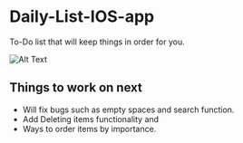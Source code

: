# Daily-List-IOS-app
To-Do list that will keep things in order for you.

![Alt Text](https://media.giphy.com/media/lqLc3IBzawYn37aOVK/giphy.gif)


## Things to work on next
* Will fix bugs such as empty spaces and search function.
* Add Deleting items functionality and 
* Ways to order items by importance.
